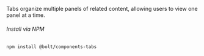 Tabs organize multiple panels of related content, allowing users to view one panel at a time.

###### Install via NPM

```
npm install @bolt/components-tabs
```

